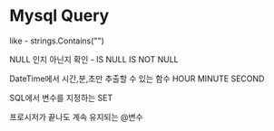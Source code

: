 # Mysql Query

like - strings.Contains("")

NULL 인지 아닌지 확인 - IS NULL IS NOT NULL

DateTime에서 시간,분,초만 추출할 수 있는 함수 HOUR MINUTE SECOND

SQL에서 변수를 지정하는 SET

프로시저가 끝나도 계속 유지되는 @변수